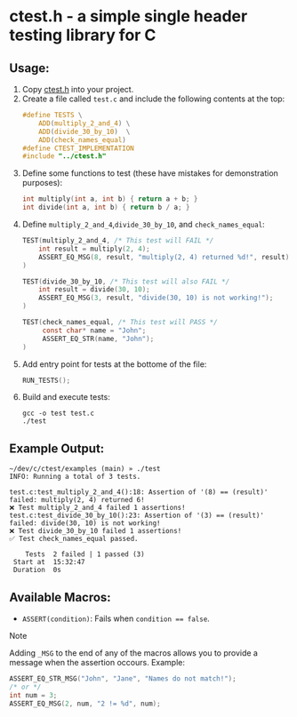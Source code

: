 # ctest.h - a simple single header testing library for C

## Usage:
1. Copy [ctest.h](https://github.com/AineeJames/ctest.h/blob/main/ctest.h) into your project.
2. Create a file called `test.c` and include the following contents at the top:
    ```c
    #define TESTS \
        ADD(multiply_2_and_4) \
        ADD(divide_30_by_10)  \
        ADD(check_names_equal)
    #define CTEST_IMPLEMENTATION
    #include "../ctest.h"
    ```
3. Define some functions to test (these have mistakes for demonstration purposes):
    ```c
    int multiply(int a, int b) { return a + b; }
    int divide(int a, int b) { return b / a; }
    ```
4. Define `multiply_2_and_4`,`divide_30_by_10`, and `check_names_equal`:
    ```c
    TEST(multiply_2_and_4, /* This test will FAIL */
        int result = multiply(2, 4);
        ASSERT_EQ_MSG(8, result, "multiply(2, 4) returned %d!", result);
    )

    TEST(divide_30_by_10, /* This test will also FAIL */
        int result = divide(30, 10);
        ASSERT_EQ_MSG(3, result, "divide(30, 10) is not working!");
    )

    TEST(check_names_equal, /* This test will PASS */
         const char* name = "John";
         ASSERT_EQ_STR(name, "John");
    )
    ```
5. Add entry point for tests at the bottome of the file:
    ```c
    RUN_TESTS();
    ```
6. Build and execute tests:
    ```shell
    gcc -o test test.c
    ./test
    ```

## Example Output:
```shell
~/dev/c/ctest/examples (main) » ./test
INFO: Running a total of 3 tests.

test.c:test_multiply_2_and_4():18: Assertion of '(8) == (result)' failed: multiply(2, 4) returned 6!
❌ Test multiply_2_and_4 failed 1 assertions!
test.c:test_divide_30_by_10():23: Assertion of '(3) == (result)' failed: divide(30, 10) is not working!
❌ Test divide_30_by_10 failed 1 assertions!
✅ Test check_names_equal passed.

    Tests  2 failed | 1 passed (3)
 Start at  15:32:47
 Duration  0s
```

## Available Macros:

- `ASSERT(condition)`: Fails when `condition == false`.

> [!NOTE]  
> Adding `_MSG` to the end of any of the macros allows you to provide a message when the assertion occours.
> Example:
>   ```c
>   ASSERT_EQ_STR_MSG("John", "Jane", "Names do not match!");
>   /* or */
>   int num = 3;
>   ASSERT_EQ_MSG(2, num, "2 != %d", num);
>   ```
